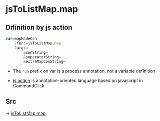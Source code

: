 # jsToListMap.map

## Difinition by js action

```js.js
var=mapMadeCon
	?func=jsToListMap.map
	?args=
		&conString=
		&separatorString=
		&extraMapConString=
```

- The `run` prefix on var is a process annotation, not a variable definition

- [js action](#) is annotation-oriented language based on javascript in CommandClick

## Src

-> [jsToListMap.map](https://github.com/puutaro/CommandClick/blob/master/app/src/main/java/com/puutaro/commandclick/fragment_lib/terminal_fragment/js_interface/text/JsToListMap.kt#L27)


